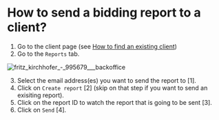 # How to send a bidding report to a client?

1. Go to the client page (see [How to find an existing client](../client/how-to-find-an-existing-client.md))
2. Go to the `Reports` tab.

![fritz_kirchhofer_-_995679___backoffice](https://user-images.githubusercontent.com/20393485/44970305-a6c9e700-af59-11e8-8437-502e440c6b6a.jpg)

3. Select the email address(es) you want to send the report to [1].
4. Click on `Create report` [2] (skip on that step if you want to send an exisiting report).
5. Click on the report ID to watch the report that is going to be sent [3].
6. Click on `Send` [4].
